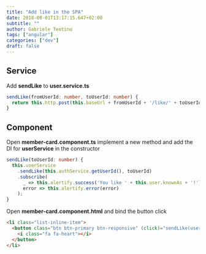 ```yaml
---
title: "Add like in the SPA"
date: 2018-08-01T13:17:15.647+02:00
subtitle: ""
author: Gabriele Teotino
tags: ["angular"]
categories: ["dev"]
draft: false
---
```


<!--more-->

## Service

Add **sendLike** to **user.service.ts**

```typescript
sendLike(fromUserId: number, toUserId: number) {
  return this.http.post(this.baseUrl + fromUserId + '/like/' + toUserId, {});
}
```

## Component

Open **member-card.component.ts** implement a new method and add the DI for **userService** in the constructor

```typescript
sendLike(toUserId: number) {
  this.userService
    .sendLike(this.authService.getUserId(), toUserId)
    .subscribe(
      _ => this.alertify.success('You like ' + this.user.knownAs + '!'),
      error => this.alertify.error(error)
    );
}
```

Open **member-card.component.html** and bind the button click

```html
<li class="list-inline-item">
  <button class="btn btn-primary btn-responsive" (click)="sendLike(user.id)">
    <i class="fa fa-heart"></i>
  </button>
</li>
```
